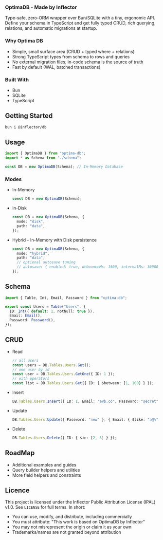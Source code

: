 ### OptimaDB - Made by Inflector

Type-safe, zero-ORM wrapper over Bun/SQLite with a tiny, ergonomic API. Define your schema in TypeScript and get fully typed CRUD, rich querying, relations, and automatic migrations at startup.

### Why Optima DB

- Simple, small surface area (CRUD + typed where + relations)
- Strong TypeScript types from schema to rows and queries
- No external migration files; in-code schema is the source of truth
- Fast by default (WAL, batched transactions)

### Built With

- Bun
- SQLite
- TypeScript

## Getting Started

```sh
bun i @inflector/db
```

## Usage

```ts
import { OptimaDB } from "optima-db";
import * as Schema from "./schema";

const DB = new OptimaDB(Schema); // In-Memory Database
```

### Modes

- In-Memory

  ```ts
  const DB = new OptimaDB(Schema);
  ```

- In-Disk

  ```ts
  const DB = new OptimaDB(Schema, {
    mode: "disk",
    path: "data",
  });
  ```

- Hybrid - In-Memory with Disk persistence

  ```ts
  const DB = new OptimaDB(Schema, {
    mode: "hybrid",
    path: "data",
    // optional autosave tuning
    // autosave: { enabled: true, debounceMs: 1500, intervalMs: 30000 },
  });
  ```

## Schema

```ts
import { Table, Int, Email, Password } from "optima-db";

export const Users = Table("Users", {
  ID: Int({ default: 1, notNull: true }),
  Email: Email(),
  Password: Password(),
});
```

## CRUD

- Read

  ```ts
  // all users
  const users = DB.Tables.Users.Get();
  // one user by id
  const user = DB.Tables.Users.GetOne({ ID: 1 });
  // with operators
  const list = DB.Tables.Users.Get({ ID: { $between: [1, 100] } });
  ```

- Insert

  ```ts
  DB.Tables.Users.Insert({ ID: 1, Email: "a@b.co", Password: "secret" });
  ```

- Update

  ```ts
  DB.Tables.Users.Update({ Password: "new" }, { Email: { $like: "a@%" } });
  ```

- Delete

  ```ts
  DB.Tables.Users.Delete({ ID: { $in: [2, 3] } });
  ```

## RoadMap

- Additional examples and guides
- Query builder helpers and utilities
- More field helpers and constraints

## Licence

This project is licensed under the Inflector Public Attribution License (IPAL) v1.0. See `LICENSE` for full terms. In short:

- You can use, modify, and distribute, including commercially
- You must attribute: "This work is based on OptimaDB by Inflector"
- You may not misrepresent the origin or claim it as your own
- Trademarks/names are not granted beyond attribution
